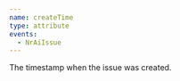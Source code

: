 ```yaml
---
name: createTime
type: attribute
events:
  - NrAiIssue
---
```


The timestamp when the issue was created.